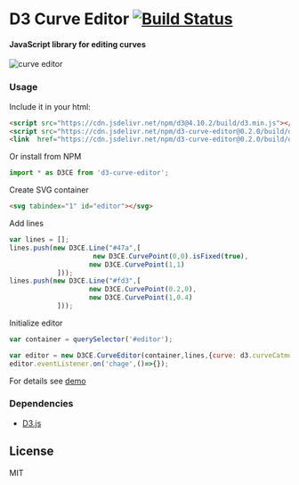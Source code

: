 D3 Curve Editor [![Build Status](https://travis-ci.org/Ni55aN/d3-curve-editor.svg?branch=master)](https://travis-ci.org/Ni55aN/d3-curve-editor)
====
#### JavaScript library for editing curves
![curve editor](http://svgshare.com/i/3vs.svg)

### Usage
Include it in your html:
```html
<script src="https://cdn.jsdelivr.net/npm/d3@4.10.2/build/d3.min.js"></script>
<script src="https://cdn.jsdelivr.net/npm/d3-curve-editor@0.2.0/build/d3-curve-editor.min.js"></script>
<link  href="https://cdn.jsdelivr.net/npm/d3-curve-editor@0.2.0/build/d3-curve-editor.css" rel="stylesheet" type="text/css"></link>
```
Or install from NPM
```js
import * as D3CE from 'd3-curve-editor';
```


Create SVG container
```html
<svg tabindex="1" id="editor"></svg>
```
Add lines
```js
var lines = [];
lines.push(new D3CE.Line("#47a",[
                     new D3CE.CurvePoint(0,0).isFixed(true),
                    new D3CE.CurvePoint(1,1)
            ]));
lines.push(new D3CE.Line("#fd3",[
                    new D3CE.CurvePoint(0.2,0),
                    new D3CE.CurvePoint(1,0.4)
            ]));
````      
Initialize editor
```js  
var container = querySelector('#editor');

var editor = new D3CE.CurveEditor(container,lines,{curve: d3.curveCatmullRom});
editor.eventListener.on('chage',()=>{});
```
For details see [demo](https://codepen.io/Ni55aN/pen/Zavjxv)

### Dependencies
  - [D3.js](https://github.com/d3/d3)


License
----
MIT